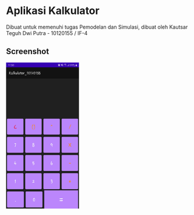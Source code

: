 # Aplikasi Kalkulator

Dibuat untuk memenuhi tugas Pemodelan dan Simulasi, dibuat oleh Kautsar Teguh Dwi Putra - 10120155 / IF-4

## Screenshot
<img src="/img/kalkulator.jpeg" alt="Kalkulator" width="200" height="400">
